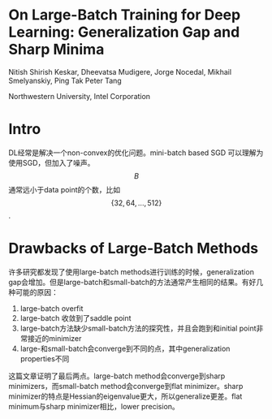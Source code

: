 # On Large-Batch Training for Deep Learning: Generalization Gap and Sharp Minima

Nitish Shirish Keskar, Dheevatsa Mudigere, Jorge Nocedal, Mikhail Smelyanskiy, Ping Tak Peter Tang

Northwestern University, Intel Corporation

# Intro

DL经常是解决一个non-convex的优化问题。mini-batch based SGD 可以理解为使用SGD，但加入了噪声。$$B$$通常远小于data point的个数，比如$$\{32, 64, ..., 512\}$$.

# Drawbacks of Large-Batch Methods

许多研究都发现了使用large-batch methods进行训练的时候，generalization gap会增加。但是large-batch和small-batch的方法通常产生相同的结果。有好几种可能的原因：

1. large-batch overfit
2. large-batch 收敛到了saddle point
3. large-batch方法缺少small-batch方法的探究性，并且会跑到和initial point非常接近的minimizer
4. large-和small-batch会converge到不同的点，其中generalization properties不同

这篇文章证明了最后两点。large-batch method会converge到sharp minimizers，而small-batch method会converge到flat minimizer。sharp minimizer的特点是Hessian的eigenvalue更大，所以generalize更差。flat minimum与sharp minimizer相比，lower precision。
